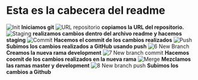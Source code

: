 # Esta es la cabecera del readme
![Init](https://github.com/Manuel-agd/Entrega0/assets/160016796/fdbf7898-af45-4eba-9db5-2275ace47bb1) **Iniciamos git**
![URL repositorio](https://github.com/Manuel-agd/Entrega0/assets/160016796/01a846e4-b653-44b4-b1b2-1c8ec97aac14) **copiamos la URL del repositorio.**
![Staging](https://github.com/Manuel-agd/Entrega0/assets/160016796/1a4a69b5-c9de-4122-9e8c-da725940daf6) **realizamos cambios dentro del archivo readme y hacemos staging**
![Commit](https://github.com/Manuel-agd/Entrega0/assets/160016796/9b1c1e3e-bf18-44d9-964a-9ae6b429790c) **Hacemos el commit de los cambios realizados**
![Push](https://github.com/Manuel-agd/Entrega0/assets/160016796/238831c8-09f1-495b-b51f-f98c43debafc) **Subimos los cambios realizados a GitHub usando push**
![6 New Branch](https://github.com/Manuel-agd/Entrega0/assets/160016796/884b2cbb-d2a6-4322-b531-e550ce22a432) **Creamos la nueva rama development**
![7 New branch commit](https://github.com/Manuel-agd/Entrega0/assets/160016796/829c99b9-c9e3-4017-8cdd-025320974d11) **Hacemos coomit de los cambios realizados en la nueva rama**
![Merge](https://github.com/Manuel-agd/Entrega0/assets/160016796/e1405bb0-0304-4e87-a85a-5050bbceec38) **Mezclamos las ramas master y development**
![8 New branch push](https://github.com/Manuel-agd/Entrega0/assets/160016796/f1e7f6be-8296-499a-8d44-f3d1685b3fa1) **Subimos los cambios a Github**
